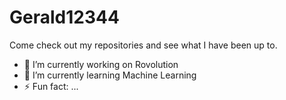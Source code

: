 # Gerald12344

Come check out my repositories and see what I have been up to.

<!--
**Gerald12344/Gerald12344** is a ✨ _special_ ✨ repository because its `README.md` (this file) appears on your GitHub profile.
- 👯 I’m looking to collaborate on ...
- - 😄 Pronouns: ...
- - 📫 How to reach me: ...
- - 💬 Ask me about ...
- - 🤔 I’m looking for help with ...
-->

- 🔭 I’m currently working on Rovolution
- 🌱 I’m currently learning Machine Learning
- ⚡ Fun fact: ...

